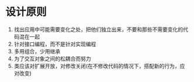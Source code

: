 # 设计原则
1. 找出应用中可能需要变化之处，把他们独立出来，不要和那些不需要变化的代码混在一起
2. 针对接口编程，而不是针对实现编程
3. 多用组合，少用继承
4. 为了交互对象之间的松耦合而努力
5. 类应该对扩展开放，对修改关闭(在不修改代码的情况下，搭配新的行为，应对改变)